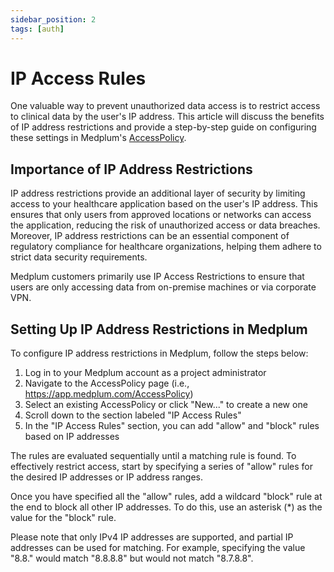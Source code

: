 ```yaml
---
sidebar_position: 2
tags: [auth]
---
```


# IP Access Rules

One valuable way to prevent unauthorized data access is to restrict access to clinical data by the user's IP address. This article will discuss the benefits of IP address restrictions and provide a step-by-step guide on configuring these settings in Medplum's [AccessPolicy](/docs/api/fhir/medplum/accesspolicy).

## Importance of IP Address Restrictions

IP address restrictions provide an additional layer of security by limiting access to your healthcare application based on the user's IP address. This ensures that only users from approved locations or networks can access the application, reducing the risk of unauthorized access or data breaches. Moreover, IP address restrictions can be an essential component of regulatory compliance for healthcare organizations, helping them adhere to strict data security requirements.

Medplum customers primarily use IP Access Restrictions to ensure that users are only accessing data from on-premise machines or via corporate VPN.

## Setting Up IP Address Restrictions in Medplum

To configure IP address restrictions in Medplum, follow the steps below:

1. Log in to your Medplum account as a project administrator
2. Navigate to the AccessPolicy page (i.e., <https://app.medplum.com/AccessPolicy>)
3. Select an existing AccessPolicy or click "New..." to create a new one
4. Scroll down to the section labeled "IP Access Rules"
5. In the "IP Access Rules" section, you can add "allow" and "block" rules based on IP addresses

The rules are evaluated sequentially until a matching rule is found. To effectively restrict access, start by specifying a series of "allow" rules for the desired IP addresses or IP address ranges.

Once you have specified all the "allow" rules, add a wildcard "block" rule at the end to block all other IP addresses. To do this, use an asterisk (\*) as the value for the "block" rule.

Please note that only IPv4 IP addresses are supported, and partial IP addresses can be used for matching. For example, specifying the value "8.8." would match "8.8.8.8" but would not match "8.7.8.8".
